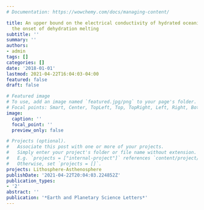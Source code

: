 ```yaml
---
# Documentation: https://wowchemy.com/docs/managing-content/

title: An upper bound on the electrical conductivity of hydrated oceanic mantle at
  the onset of dehydration melting
subtitle: ''
summary: ''
authors:
- admin
tags: []
categories: []
date: '2018-01-01'
lastmod: 2021-04-22T16:04:03-04:00
featured: false
draft: false

# Featured image
# To use, add an image named `featured.jpg/png` to your page's folder.
# Focal points: Smart, Center, TopLeft, Top, TopRight, Left, Right, BottomLeft, Bottom, BottomRight.
image:
  caption: ''
  focal_point: ''
  preview_only: false

# Projects (optional).
#   Associate this post with one or more of your projects.
#   Simply enter your project's folder or file name without extension.
#   E.g. `projects = ["internal-project"]` references `content/project/deep-learning/index.md`.
#   Otherwise, set `projects = []`.
projects: Lithosphere-Asthenosphere
publishDate: '2021-04-22T20:04:03.224852Z'
publication_types:
- '2'
abstract: ''
publication: '*Earth and Planetary Science Letters*'
---
```

